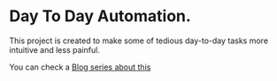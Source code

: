 # Day To Day Automation.

This project is created to make some of tedious day-to-day tasks more intuitive and less painful.

You can check a [Blog series about this](http://witkowskibartosz.com/blog/tag/day-to-day-automation.html)
